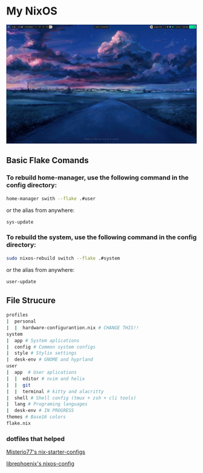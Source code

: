 # My NixOS

![Desktop](https://github.com/andre-brandao/nixos/blob/main/image.png?raw=true)

## Basic Flake Comands

### To rebuild home-manager, use the following command in the config directory:
```bash
home-manager swith --flake .#user
```
or the alias from anywhere:
```bash
sys-update
```
### To rebuild the system, use the following command in the config directory:
```bash
sudo nixos-rebuild switch --flake .#system
```
or the alias from anywhere:
```bash
user-update
```

## File Strucure
```bash
profiles
|  personal
|  |  hardware-configurantion.nix # CHANGE THIS!!
system
|  app # System aplications
|  config # Common system configs 
|  style # Stylix settings
|  desk-env # GNOME and hyprland
user
|  app  # User aplications
|  |  editor # nvim and helix
|  |  git
|  |  terminal # kitty and alacritty
|  shell # Shell config (tmux + zsh + cli tools)
|  lang # Programing languages
|  desk-env # IN PROGRESS
themes # Base16 colors
flake.nix
```

### dotfiles that helped

[Misterio77's nix-starter-configs](https://github.com/Misterio77/nix-starter-configs)

[librephoenix's nixos-config](https://github.com/librephoenix/nixos-config)
